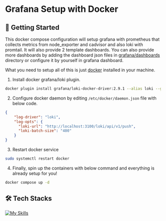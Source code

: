 # Grafana Setup with Docker

## 🚀 Getting Started

This docker compose configuration will setup grafana with prometheus that collects metrics from node_exporter and cadvisor and also loki with promtail. It will also provide 2 template dashboards. You can also provide more dashboards by adding the dashboard json files in [grafana/dashboards](./grafana/dashboards) directory or configure it by yourself in grafana dashboard.

What you need to setup all of this is just [docker](https://www.docker.com/) installed in your machine.

1. Install docker grafana/loki plugin.

```zsh
docker plugin install grafana/loki-docker-driver:2.9.1 --alias loki --grant-all-permissions
```

2. Configure docker daemon by editing ```/etc/docker/daemon.json``` file with below code.

```json
{
    "log-driver": "loki",
    "log-opts": {
      "loki-url": "http://localhost:3100/loki/api/v1/push",
      "loki-batch-size": "400"
    }
}
```

3. Restart docker service

```zsh
sudo systemctl restart docker
```

4. Finally, spin up the containers with below command and everything is already setup for you!

```zsh
docker compose up -d
```

## 🛠️ Tech Stacks

[![My Skills](https://skillicons.dev/icons?i=grafana,prometheus,docker)](https://skillicons.dev)